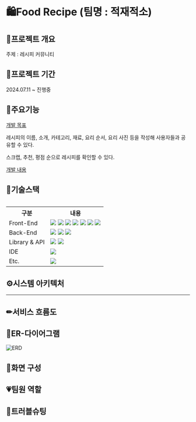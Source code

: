 # 🛍Food Recipe (팀명 : 적재적소)
<!-- ![header](https://capsule-render.vercel.app/api?type=waving&color=auto&height=200&section=header&text=%20Matching%20Service&fontSize=40)-->

## 👀프로젝트 개요 
주제 : 레시피 커뮤니티


## 📅프로젝트 기간
2024.07.11 ~ 진행중

## 🎲주요기능
<ins>개발 목표</ins>
<p>레시피의 이름, 소개, 카테고리, 재료, 요리 순서, 요리 사진 등을 작성해 사용자들과 공유할 수 있다.</p>
<p>스크랩, 추천, 평점 순으로 레시피를 확인할 수 있다.</p>


<ins>개발 내용</ins>


## 🔨기술스택
<table>
  <tr>
    <th>구분</th>
    <th>내용</th>
  </tr>
  <tr>
    <td>Front-End</td>
    <td>
      <img src="https://img.shields.io/badge/Typescript-F7DF1E?style=for-the-badge&logo=tavascript&logoColor=black"/>
      <img src="https://img.shields.io/badge/React-F7DF1E?style=for-the-badge&logo=React&logoColor=black"/>
      <img src="https://img.shields.io/badge/HTML-E34F26?style=for-the-badge&logo=html5&logoColor=white"/>
      <img src="https://img.shields.io/badge/SCSS-1572B6?style=for-the-badge&logo=sass&logoColor=white"/>
      <img src="https://img.shields.io/badge/VSCode-007ACC?style=for-the-badge&logo=VisualStudioCode&logoColor=white"/>   
      <img src="https://img.shields.io/badge/swiper-007396?style=for-the-badge&logo=swiper&logoColor=white"/> 
      <img src="https://img.shields.io/badge/SweetAlert2-EE4353?style=for-the-badge&logoColor=white"/> 
    </td>
    
<img alt="" src="" />
  </tr>
  <tr>
    <td>Back-End</td>
    <td>
      <img src="https://img.shields.io/badge/Flask-6DB33F?style=for-the-badge&logo=flask&logoColor=white"/>
      <img src="https://img.shields.io/badge/MySQL-4479A1?style=for-the-badge&logo=MySQL&logoColor=white"/> 
      <img src="https://img.shields.io/badge/Python-007ACC?style=for-the-badge&logo=Python&logoColor=white"/> 
    </td>
  </tr>
  <tr>
    <td>Library & API</td>
    <td>
        <img src="https://img.shields.io/badge/TossPayment-007CE2?style=for-the-badge&logo=Toss&logoColor=white">
        <img src="https://img.shields.io/badge/Daum 주소 Api-010101?style=for-the-badge&logo=KaKao&logoColor=white"> 
    </td>
  <tr>
    <td>IDE</td>
    <td>
      <img src="https://img.shields.io/badge/VSCode-007ACC?style=for-the-badge&logo=VisualStudioCode&logoColor=white"/> 
    </td>
  </tr>
  <tr>
    <td>Etc.</td>
    <td>
      <img src="https://img.shields.io/badge/GitHub-181717?style=for-the-badge&logo=GitHub&logoColor=white"/>
    </td>
  </tr>
</table>



## ⚙시스템 아키텍처

***

## ✏서비스 흐름도

## 📃ER-다이어그램
![ERD](https://github.com/user-attachments/assets/3ad60a40-df7c-40b4-84c3-3e8d7e608da5)




## 🎈화면 구성


## 💗팀원 역할





## 🚨트러블슈팅
